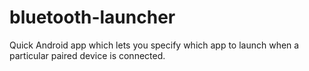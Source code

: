 bluetooth-launcher
==================

Quick Android app which lets you specify which app to launch when a particular paired device is connected.